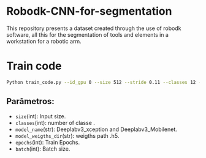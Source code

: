 # Robodk-CNN-for-segmentation
This repository presents a dataset created through the use of robodk software, all this for the segmentation of tools and elements in a workstation for a robotic arm.

# Train code

```bash
Python train_code.py --id_gpu 0 --size 512 --stride 0.11 --classes 12 --model_name "Deeplabv3_xception" --model_weigths_dir  "/scratch/parceirosbr/manntisict/radar/TEST_MODELS/models/__tst.h5" --epochs 1 --batch 2
```

## Parâmetros:

* `size`(int): Input size.
* `classes`(int): number of classe .
* `model_name`(str): Deeplabv3_xception and Deeplabv3_Mobilenet.
* `model_weigths_dir`(str): weigths path .h5.
* `epochs`(int): Train Epochs. 
* `batch`(int): Batch size. 


